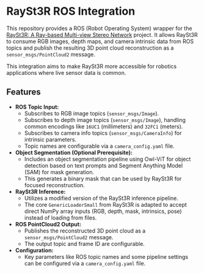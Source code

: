 # RaySt3R ROS Integration

This repository provides a ROS (Robot Operating System) wrapper for the [RaySt3R: A Ray-based Multi-view Stereo Network](https://github.com/Duisterhof/rayst3r) project. It allows RaySt3R to consume RGB images, depth maps, and camera intrinsic data from ROS topics and publish the resulting 3D point cloud reconstruction as a `sensor_msgs/PointCloud2` message.

This integration aims to make RaySt3R more accessible for robotics applications where live sensor data is common.

## Features

*   **ROS Topic Input:**
    *   Subscribes to RGB image topics (`sensor_msgs/Image`).
    *   Subscribes to depth image topics (`sensor_msgs/Image`), handling common encodings like `16UC1` (millimeters) and `32FC1` (meters).
    *   Subscribes to camera info topics (`sensor_msgs/CameraInfo`) for intrinsic parameters.
    *   Topic names are configurable via a `camera_config.yaml` file.
*   **Object Segmentation (Optional Prerequisite):**
    *   Includes an object segmentation pipeline using Owl-ViT for object detection based on text prompts and Segment Anything Model (SAM) for mask generation.
    *   This generates a binary mask that can be used by RaySt3R for focused reconstruction.
*   **RaySt3R Inference:**
    *   Utilizes a modified version of the RaySt3R inference pipeline.
    *   The core `GenericLoaderSmall` from RaySt3R is adapted to accept direct NumPy array inputs (RGB, depth, mask, intrinsics, pose) instead of loading from files.
*   **ROS PointCloud2 Output:**
    *   Publishes the reconstructed 3D point cloud as a `sensor_msgs/PointCloud2` message.
    *   The output topic and frame ID are configurable.
*   **Configuration:**
    *   Key parameters like ROS topic names and some pipeline settings can be configured via a `camera_config.yaml` file.